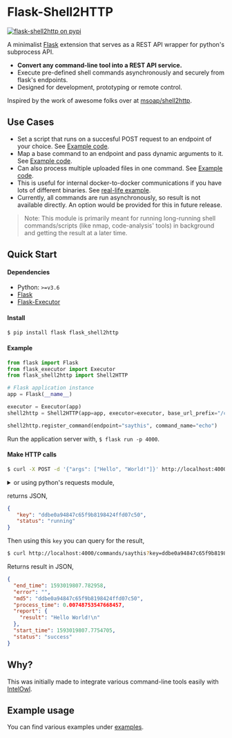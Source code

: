 # Flask-Shell2HTTP

[![flask-shell2http on pypi](https://img.shields.io/pypi/v/flask-shell2http)](https://pypi.org/project/Flask-Shell2HTTP/)

A minimalist [Flask](https://github.com/pallets/flask) extension that serves as a REST API wrapper for python's subprocess API.<br/>

- **Convert any command-line tool into a REST API service.**
- Execute pre-defined shell commands asynchronously and securely from flask's endpoints.
- Designed for development, prototyping or remote control.

Inspired by the work of awesome folks over at [msoap/shell2http](https://github.com/msoap/shell2http).

## Use Cases

- Set a script that runs on a succesful POST request to an endpoint of your choice. See [Example code](examples/run_script.py).
- Map a base command to an endpoint and pass dynamic arguments to it. See [Example code](examples/basic.py).
- Can also process multiple uploaded files in one command. See [Example code](examples/multiple_files.py).
- This is useful for internal docker-to-docker communications if you have lots of different binaries. See [real-life example](https://github.com/intelowlproject/IntelOwl/blob/develop/integrations/peframe/app.py).
- Currently, all commands are run asynchronously, so result is not available directly. An option would be provided for this in future release.

> Note: This module is primarily meant for running long-running shell commands/scripts (like nmap, code-analysis' tools) in background and getting the result at a later time.

## Quick Start

#### Dependencies

- Python: `>=v3.6`
- [Flask](https://pypi.org/project/Flask/)
- [Flask-Executor](https://pypi.org/project/Flask-Executor)

#### Install

```bash
$ pip install flask flask_shell2http
```

#### Example

```python
from flask import Flask
from flask_executor import Executor
from flask_shell2http import Shell2HTTP

# Flask application instance
app = Flask(__name__)

executor = Executor(app)
shell2http = Shell2HTTP(app=app, executor=executor, base_url_prefix="/commands/")

shell2http.register_command(endpoint="saythis", command_name="echo")
```

Run the application server with, `$ flask run -p 4000`.

#### Make HTTP calls

```bash
$ curl -X POST -d '{"args": ["Hello", "World!"]}' http://localhost:4000/commands/saythis
```

<details><summary>or using python's requests module,</summary>

```python
data = {"args": ["Hello", "World!"]}
resp = requests.post("http://localhost:4000/commands/saythis", json=data)
print("Result:", resp.json())
```

</details>

returns JSON,

```json
{
   "key": "ddbe0a94847c65f9b8198424ffd07c50",
   "status": "running"
}
```

Then using this `key` you can query for the result,

```bash
$ curl http://localhost:4000/commands/saythis?key=ddbe0a94847c65f9b8198424ffd07c50
```

Returns result in JSON,

```json
{
  "end_time": 1593019807.782958, 
  "error": "", 
  "md5": "ddbe0a94847c65f9b8198424ffd07c50", 
  "process_time": 0.00748753547668457, 
  "report": {
    "result": "Hello World!\n"
  }, 
  "start_time": 1593019807.7754705, 
  "status": "success"
}
```

## Why?

This was initially made to integrate various command-line tools easily with [IntelOwl](https://github.com/intelowlproject/IntelOwl).

## Example usage

You can find various examples under [examples](examples/).
